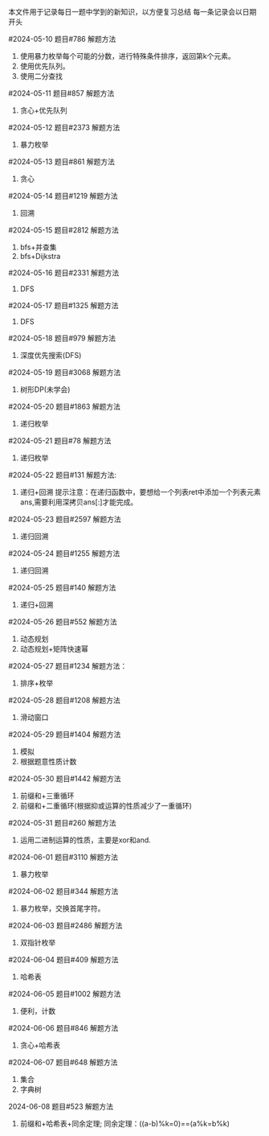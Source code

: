 本文件用于记录每日一题中学到的新知识，以方便复习总结
每一条记录会以日期开头

#2024-05-10
题目#786
解题方法
1. 使用暴力枚举每个可能的分数，进行特殊条件排序，返回第k个元素。
2. 使用优先队列。
3. 使用二分查找

#2024-05-11
题目#857
解题方法
1. 贪心+优先队列

#2024-05-12
题目#2373
解题方法
1. 暴力枚举

#2024-05-13
题目#861
解题方法
1. 贪心

#2024-05-14
题目#1219
解题方法
1. 回溯

#2024-05-15
题目#2812
解题方法
1. bfs+并查集
2. bfs+Dijkstra

#2024-05-16
题目#2331
解题方法
1. DFS

#2024-05-17
题目#1325
解题方法
1. DFS

#2024-05-18
题目#979
解题方法
1. 深度优先搜索(DFS)

#2024-05-19
题目#3068
解题方法
1. 树形DP(未学会)

#2024-05-20
题目#1863
解题方法
1. 递归枚举

#2024-05-21
题目#78
解题方法
1. 递归枚举

#2024-05-22
题目#131
解题方法:
1. 递归+回溯
提示注意：在递归函数中，要想给一个列表ret中添加一个列表元素ans,需要利用深拷贝ans[:]才能完成。

#2024-05-23
题目#2597
解题方法
1. 递归回溯

#2024-05-24
题目#1255
解题方法
1. 递归回溯

#2024-05-25
题目#140
解题方法
1. 递归+回溯

#2024-05-26
题目#552
解题方法
1. 动态规划
2. 动态规划+矩阵快速幂

#2024-05-27
题目#1234
解题方法：
1. 排序+枚举

#2024-05-28
题目#1208
解题方法
1. 滑动窗口

#2024-05-29
题目#1404
解题方法
1. 模拟
2. 根据题意性质计数

#2024-05-30
题目#1442
解题方法
1. 前缀和+三重循环
2. 前缀和+二重循环(根据抑或运算的性质减少了一重循环)

#2024-05-31
题目#260
解题方法
1. 运用二进制运算的性质，主要是xor和and.

#2024-06-01
题目#3110
解题方法
1. 暴力枚举

#2024-06-02
题目#344
解题方法
1. 暴力枚举，交换首尾字符。

#2024-06-03
题目#2486
解题方法
1. 双指针枚举

#2024-06-04
题目#409
解题方法
1. 哈希表

#2024-06-05
题目#1002
解题方法
1. 便利，计数

#2024-06-06
题目#846
解题方法
1. 贪心+哈希表

#2024-06-07
题目#648
解题方法
1. 集合
2. 字典树

2024-06-08
题目#523
解题方法
1. 前缀和+哈希表+同余定理;
同余定理：((a-b)%k=0)==(a%k=b%k)
